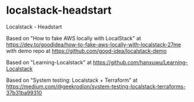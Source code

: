# localstack-headstart
Localstack - Headstart

Based on "How to fake AWS locally with LocalStack" at https://dev.to/goodidea/how-to-fake-aws-locally-with-localstack-27me with demo repo at https://github.com/good-idea/localstack-demo

Based on "Learning-Localstack" at https://github.com/hanxuwu/Learning-Localstack

Based on "System testing: Localstack + Terraform" at https://medium.com/@geekrodion/system-testing-localstack-terraforms-37b31ba99310


